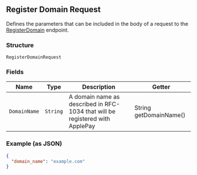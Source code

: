 ## Register Domain Request

Defines the parameters that can be included in the body of
a request to the [RegisterDomain](#endpoint-registerdomain) endpoint.

### Structure

`RegisterDomainRequest`

### Fields

| Name | Type | Description | Getter |
|  --- | --- | --- | --- |
| `DomainName` | `String` | A domain name as described in RFC-1034 that will be registered with ApplePay | String getDomainName() |

### Example (as JSON)

```json
{
  "domain_name": "example.com"
}
```

